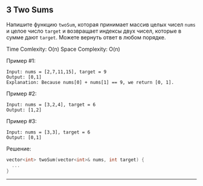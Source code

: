 ## 3 Two Sums

Напишите функцию `twoSum`, которая принимает массив целых чисел `nums` и целое число `target` и возвращает индексы двух чисел, которые в сумме дают `target`. Можете вернуть ответ в любом порядке.

Time Comlexity: O(n)
Space Complexity: O(n)

Пример #1:
```
Input: nums = [2,7,11,15], target = 9
Output: [0,1]
Explanation: Because nums[0] + nums[1] == 9, we return [0, 1].
```

Пример #2:
```
Input: nums = [3,2,4], target = 6
Output: [1,2]
```

Пример #3:
```
Input: nums = [3,3], target = 6
Output: [0,1]
```

Решение:
```C++
vector<int> twoSum(vector<int>& nums, int target) {
  ...
}
```
---

